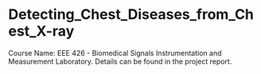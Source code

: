 # Detecting_Chest_Diseases_from_Chest_X-ray
Course Name: EEE 426 - Biomedical Signals Instrumentation and Measurement Laboratory. Details can be found in the project report.
